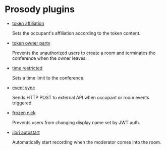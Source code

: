 # Prosody plugins

- [token affiliation](token_affiliation/)

  Sets the occupant's affiliation according to the token content.

- [token owner party](token_owner_party/)

  Prevents the unauthorized users to create a room and terminates the conference
  when the owner leaves.

- [time restricted](time_restricted/)

  Sets a time limit to the conference.

- [event sync](event_sync/)

  Sends HTTP POST to external API when occupant or room events triggered.

- [frozen nick](frozen_nick/)

  Prevents users from changing display name set by JWT auth.

- [jibri autostart](jibri_autostart/)

  Automatically start recording when the moderator comes into the room.
